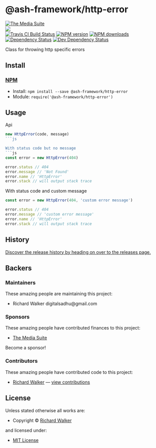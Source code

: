 <!-- TITLE/ -->

<h1>@ash-framework/http-error</h1>

<!-- /TITLE -->


<!-- BADGES/ -->

<span class="badge-badge"><a href="https://mediasuite.co.nz" title="The Media Suite"><img src="https://mediasuite.co.nz/ms-badge.png" alt="The Media Suite" /></a></span>
<br class="badge-separator" />
<span class="badge-badge"><a href="https://nodei.co/npm/@ash-framework/http-error"><img src="https://nodei.co/npm/@ash-framework/http-error.png?downloads=true&stars=true" /></a></span>
<br class="badge-separator" />
<span class="badge-travisci"><a href="http://travis-ci.org/ash-framework/http-error" title="Check this project's build status on TravisCI"><img src="https://img.shields.io/travis/ash-framework/http-error/master.svg" alt="Travis CI Build Status" /></a></span>
<span class="badge-npmversion"><a href="https://npmjs.org/package/@ash-framework/http-error" title="View this project on NPM"><img src="https://img.shields.io/npm/v/@ash-framework/http-error.svg" alt="NPM version" /></a></span>
<span class="badge-npmdownloads"><a href="https://npmjs.org/package/@ash-framework/http-error" title="View this project on NPM"><img src="https://img.shields.io/npm/dm/@ash-framework/http-error.svg" alt="NPM downloads" /></a></span>
<span class="badge-daviddm"><a href="https://david-dm.org/ash-framework/http-error" title="View the status of this project's dependencies on DavidDM"><img src="https://img.shields.io/david/ash-framework/http-error.svg" alt="Dependency Status" /></a></span>
<span class="badge-daviddmdev"><a href="https://david-dm.org/ash-framework/http-error#info=devDependencies" title="View the status of this project's development dependencies on DavidDM"><img src="https://img.shields.io/david/dev/ash-framework/http-error.svg" alt="Dev Dependency Status" /></a></span>

<!-- /BADGES -->


<!-- DESCRIPTION/ -->

Class for throwing http specific errors

<!-- /DESCRIPTION -->


<!-- INSTALL/ -->

<h2>Install</h2>

<a href="https://npmjs.com" title="npm is a package manager for javascript"><h3>NPM</h3></a><ul>
<li>Install: <code>npm install --save @ash-framework/http-error</code></li>
<li>Module: <code>require('@ash-framework/http-error')</code></li></ul>

<!-- /INSTALL -->


## Usage
Api
```js
new HttpError(code, message)
```js

With status code but no message
```js
const error = new HttpError(404)

error.status // 404
error.message // 'Not Found'
error.name // 'HttpError'
error.stack // will output stack trace
```

With status code and custom message
```js
const error = new HttpError(404, 'custom error message')

error.status // 404
error.message // 'custom error message'
error.name // 'HttpError'
error.stack // will output stack trace
```

<!-- HISTORY/ -->

<h2>History</h2>

<a href="https://github.com/ash-framework/http-error/releases">Discover the release history by heading on over to the releases page.</a>

<!-- /HISTORY -->


<!-- BACKERS/ -->

<h2>Backers</h2>

<h3>Maintainers</h3>

These amazing people are maintaining this project:

<ul><li>Richard Walker digitalsadhu@gmail.com</li></ul>

<h3>Sponsors</h3>

These amazing people have contributed finances to this project:

<ul><li><a href="http://mediasuite.co.nz">The Media Suite</a></li></ul>

Become a sponsor!



<h3>Contributors</h3>

These amazing people have contributed code to this project:

<ul><li><a href="http://lovebeer.nz/">Richard Walker</a> — <a href="https://github.com/ash-framework/http-error/commits?author=digitalsadhu" title="View the GitHub contributions of Richard Walker on repository ash-framework/http-error">view contributions</a></li></ul>



<!-- /BACKERS -->


<!-- LICENSE/ -->

<h2>License</h2>

Unless stated otherwise all works are:

<ul><li>Copyright &copy; <a href="http://lovebeer.nz/">Richard Walker</a></li></ul>

and licensed under:

<ul><li><a href="http://spdx.org/licenses/MIT.html">MIT License</a></li></ul>

<!-- /LICENSE -->
